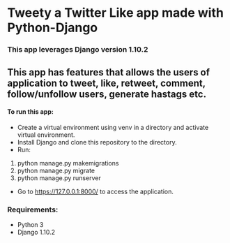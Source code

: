 # Tweety a Twitter Like app made with Python-Django
### This app leverages Django version 1.10.2

## This app has features that allows the users of application to tweet, like, retweet, comment, follow/unfollow users, generate hastags etc.

#### To run this app:
- Create a virtual environment using venv in a directory and activate virtual environment.
- Install Django and clone this repository to the directory.
- Run: 
1. python manage.py makemigrations 
2. python manage.py migrate 
3. python manage.py runserver
- Go to https://127.0.0.1:8000/ to access the application.

### Requirements:
- Python 3
- Django 1.10.2
